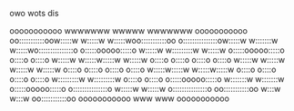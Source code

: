 owo wots dis

                                                                       
                                                                       
                                                                       
                                                                      
                                                                       
                                                                       
   ooooooooooo wwwwwww           wwwww           wwwwwww ooooooooooo   
 oo:::::::::::oow:::::w         w:::::w         w:::::woo:::::::::::oo 
o:::::::::::::::ow:::::w       w:::::::w       w:::::wo:::::::::::::::o
o:::::ooooo:::::o w:::::w     w:::::::::w     w:::::w o:::::ooooo:::::o
o::::o     o::::o  w:::::w   w:::::w:::::w   w:::::w  o::::o     o::::o
o::::o     o::::o   w:::::w w:::::w w:::::w w:::::w   o::::o     o::::o
o::::o     o::::o    w:::::w:::::w   w:::::w:::::w    o::::o     o::::o
o::::o     o::::o     w:::::::::w     w:::::::::w     o::::o     o::::o
o:::::ooooo:::::o      w:::::::w       w:::::::w      o:::::ooooo:::::o
o:::::::::::::::o       w:::::w         w:::::w       o:::::::::::::::o
 oo:::::::::::oo         w:::w           w:::w         oo:::::::::::oo 
   ooooooooooo            www             www            ooooooooooo   
                                                                       
                                                                       
                                                                       
                                                                       
                                                                       
                                                                       
                                                                       
